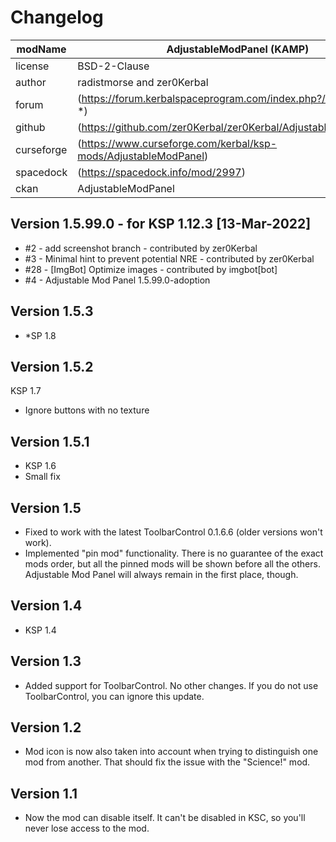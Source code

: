 # Changelog  
  
| modName    | AdjustableModPanel (KAMP)                                        |
| ---------- | ---------------------------------------------------------------- |
| license    | BSD-2-Clause                                                     |
| author     | radistmorse and zer0Kerbal                                       |
| forum      | (https://forum.kerbalspaceprogram.com/index.php?/topic/169087-*) |
| github     | (https://github.com/zer0Kerbal/zer0Kerbal/AdjustableModPanel)    |
| curseforge | (https://www.curseforge.com/kerbal/ksp-mods/AdjustableModPanel)  |
| spacedock  | (https://spacedock.info/mod/2997)                                |
| ckan       | AdjustableModPanel                                               |

## Version 1.5.99.0 - for KSP 1.12.3 [13-Mar-2022]

* #2 - add screenshot branch - contributed by zer0Kerbal
* #3 - Minimal hint to prevent potential NRE - contributed by zer0Kerbal
* #28 - [ImgBot] Optimize images - contributed by imgbot[bot]
* #4 - Adjustable Mod Panel 1.5.99.0-adoption <NAME>

## Version 1.5.3

* *SP 1.8

## Version 1.5.2

KSP 1.7

* Ignore buttons with no texture

## Version 1.5.1

* KSP 1.6
* Small fix

## Version 1.5

* Fixed to work with the latest ToolbarControl 0.1.6.6 (older versions won't work).
* Implemented "pin mod" functionality. There is no guarantee of the exact mods order, but all the pinned mods will be shown before all the others. Adjustable Mod Panel will always remain in the first place, though.

## Version 1.4

* KSP 1.4

## Version 1.3

* Added support for ToolbarControl. No other changes. If you do not use ToolbarControl, you can ignore this update.

## Version 1.2

* Mod icon is now also taken into account when trying to distinguish one mod from another. That should fix the issue with the "Science!" mod.

## Version 1.1

* Now the mod can disable itself. It can't be disabled in KSC, so you'll never lose access to the mod.